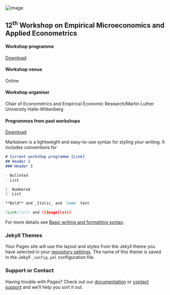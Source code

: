 
![image](/EMAE/docs/assets/MLU-logo.png)
## 12<sup>th</sup> Workshop on Empirical Microeconomics and Applied Econometrics

#### Workshop programme 
[Download](https://github.com/Sachif13/EMAE/blob/main/Current%20workshop/Test%20PDF.pdf)

#### Workshop venue 
Online

#### Workshop organiser 
Chair of Econometrics and Empirical Economic Research/Martin Luther University Halle-Wittenberg

#### Programmes from past workshops 
[Download](https://github.com/Sachif13/EMAE/tree/main/Past%20workshops)

Markdown is a lightweight and easy-to-use syntax for styling your writing. It includes conventions for

```markdown
# Current workshop programme [Link]
## Header 2
### Header 3

- Bulleted
- List

1. Numbered
2. List

**Bold** and _Italic_ and `Code` text

[Link](url) and ![Image](src)
```

For more details see [Basic writing and formatting syntax](https://docs.github.com/en/github/writing-on-github/getting-started-with-writing-and-formatting-on-github/basic-writing-and-formatting-syntax).

### Jekyll Themes

Your Pages site will use the layout and styles from the Jekyll theme you have selected in your [repository settings](https://github.com/Sachif13/Bamberg-Halle-Jena-Leipzig-Empirical-Micro-Workshop/settings/pages). The name of this theme is saved in the Jekyll `_config.yml` configuration file.

### Support or Contact

Having trouble with Pages? Check out our [documentation](https://docs.github.com/categories/github-pages-basics/) or [contact support](https://support.github.com/contact) and we’ll help you sort it out.
